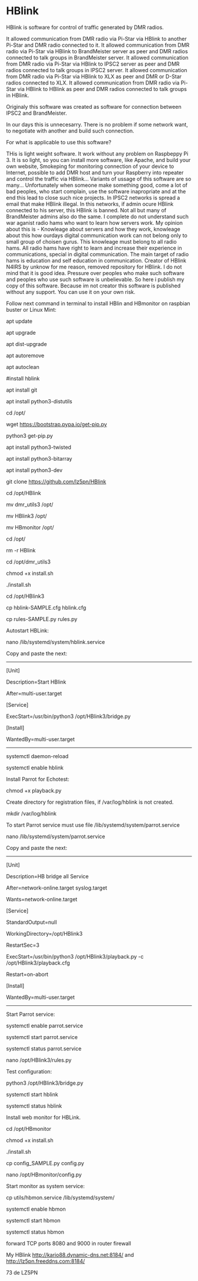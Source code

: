 # HBlink

HBlink is software for control of traffic generated by DMR radios.

It allowed communication from DMR radio via Pi-Star via HBlink to another Pi-Star and DMR radio connected to it.
It allowed communication from DMR radio via Pi-Star via HBlink to BrandMeister server as peer and DMR radios connected to talk groups in BrandMeister server.
It allowed communication from DMR radio via Pi-Star via HBlink to IPSC2 server as peer and DMR radios connected to talk groups in IPSC2 server.
It allowed communication from DMR radio via Pi-Star via HBlink to XLX as peer and DMR or D-Star radios connected to XLX.
It allowed communication from DMR radio via Pi-Star via HBlink to HBlink as peer and DMR radios connected to talk groups in HBlink.

Originaly this software was created as software for connection between IPSC2 and BrandMeister.

In our days this is unnecesarry. There is no problem if some network want, to negotiate with another and build such connection.

For what is applicable to use this software?

THis is light weight software. It work without any problem on Raspbeppy Pi 3. It is so light, so you can install more software, like Apache, and build your own website, Smokeping for monitoring connection of your device to Internet, possible to add DMR host and turn your Raspberry into repeater and control the traffic via HBlink... 
Variants of ussage of this software are so many...
Unfortunately when someone make something good, come a lot of bad peoples, who start complain, use the software inapropriate and at the end this lead to close such nice projects.
In IPSC2 networks is spread a email that make HBlink illegal. In this networks, if admin ocure HBlink connected to his server, this HBlink is banned. Not all but many of BrandMeister admins also do the same.
I complete do not understand such war aganist radio hams who want to learn how servers work.
My opinion about this is - Knowleage about servers and how they work, knowleage about this how ourdays digital communication work can not belong only to small group of choisen gurus. This knowleage must belong to all radio hams. All radio hams have right to learn and increase their experience in communications, special in digital communication.
The main target of radio hams is education and self education in communication.
Creator of HBlink N4IRS by unknow for me reason, removed repository for HBlink.
I do not mind that it is good idea.
Pressure over peoples who make such software and peoples who use such software is unbelievable. 
So here i publish my copy of this software.
Because im not creator this software is published without any support. You can use it on your own risk.

Follow next command in terminal to install HBlin and HBmonitor on raspbian buster or Linux Mint:

apt update

apt upgrade

apt dist-upgrade

apt autoremove

apt autoclean

#install hblink

apt install git

apt install python3-distutils

cd /opt/

wget https://bootstrap.pypa.io/get-pip.py

python3 get-pip.py

apt install python3-twisted

apt install python3-bitarray

apt install python3-dev

git clone https://github.com/lz5pn/HBlink

cd /opt/HBlink

mv dmr_utils3 /opt/

mv HBlink3 /opt/

mv HBmonitor /opt/

cd /opt/

rm -r HBlink

cd /opt/dmr_utils3

chmod +x install.sh

./install.sh

cd /opt/HBlink3

cp hblink-SAMPLE.cfg hblink.cfg

cp rules-SAMPLE.py rules.py

Autostart HBLink:

nano /lib/systemd/system/hblink.service

Copy and paste the next:

------------------------------------------------------------------------------------------------------------------------
[Unit]

Description=Start HBlink

After=multi-user.target

[Service]

ExecStart=/usr/bin/python3 /opt/HBlink3/bridge.py

[Install]

WantedBy=multi-user.target

------------------------------------------------------------------------------------------------------------------------

systemctl daemon-reload

systemctl enable hblink


Install Parrot for Echotest:

chmod +x playback.py


Create directory for registration files, if /var/log/hblink is not created.

mkdir /var/log/hblink

To start Parrot service must use file /lib/systemd/system/parrot.service 

nano /lib/systemd/system/parrot.service

Copy and paste the next:

------------------------------------------------------------------------------------------------------------------------
[Unit]

Description=HB bridge all Service

After=network-online.target syslog.target

Wants=network-online.target

[Service]

StandardOutput=null

WorkingDirectory=/opt/HBlink3

RestartSec=3

ExecStart=/usr/bin/python3 /opt/HBlink3/playback.py -c /opt/HBlink3/playback.cfg

Restart=on-abort

[Install]

WantedBy=multi-user.target

------------------------------------------------------------------------------------------------------------------------

Start Parrot service:

systemctl enable parrot.service

systemctl start parrot.service

systemctl status parrot.service

nano /opt/HBlink3/rules.py

Test configuration:

python3 /opt/HBlink3/bridge.py

systemctl start hblink

systemctl status hblink

Install web monitor for HBLink.

cd /opt/HBmonitor

chmod +x install.sh

./install.sh

cp config_SAMPLE.py config.py

nano /opt/HBmonitor/config.py

Start monitor as system service:

cp utils/hbmon.service /lib/systemd/system/

systemctl enable hbmon

systemctl start hbmon

systemctl status hbmon

forward TCP ports 8080 and 9000 in router firewall


My HBlink http://kario88.dynamic-dns.net:8184/ and http://lz5pn.freeddns.com:8184/


73 de LZ5PN

